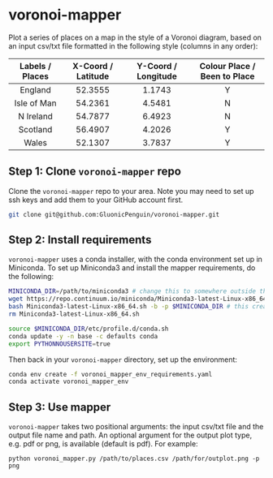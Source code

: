 # voronoi-mapper
Plot a series of places on a map in the style of a Voronoi diagram, based on an input csv/txt file formatted in the following style (columns in any order):

| Labels / Places | X-Coord / Latitude | Y-Coord / Longitude | Colour Place / Been to Place |
|:---------------:|:------------------:|:-------------------:|:----------------------------:|
|     England     |            52.3555 |              1.1743 |               Y              |
|   Isle of Man   |            54.2361 |              4.5481 |               N              |
|    N Ireland    |            54.7877 |              6.4923 |               N              |
|     Scotland    |            56.4907 |              4.2026 |               Y              |
|      Wales      |            52.1307 |              3.7837 |               Y              |

## Step 1: Clone `voronoi-mapper` repo
Clone the `voronoi-mapper` repo to your area. Note you may need to set up ssh keys and add them to your GitHub account first.

```bash
git clone git@github.com:GluonicPenguin/voronoi-mapper.git
```

## Step 2: Install requirements

`voronoi-mapper` uses a conda installer, with the conda environment set up in Miniconda. To set up Miniconda3 and install the mapper requirements, do the following:

```bash
MINICONDA_DIR=/path/to/miniconda3 # change this to somewhere outside the voronoi-mapper repo
wget https://repo.continuum.io/miniconda/Miniconda3-latest-Linux-x86_64.sh
bash Miniconda3-latest-Linux-x86_64.sh -b -p $MINICONDA_DIR # this creates the miniconda3 directory at the known /path/to
rm Miniconda3-latest-Linux-x86_64.sh

source $MINICONDA_DIR/etc/profile.d/conda.sh
conda update -y -n base -c defaults conda
export PYTHONNOUSERSITE=true
```

Then back in your `voronoi-mapper` directory, set up the environment:

```bash
conda env create -f voronoi_mapper_env_requirements.yaml
conda activate voronoi_mapper_env
```

## Step 3: Use mapper

`voronoi-mapper` takes two positional arguments: the input csv/txt file and the output file name and path. An optional argument for the output plot type, e.g. pdf or png, is available (default is pdf). For example:

```
python voronoi_mapper.py /path/to/places.csv /path/for/outplot.png -p png
```




